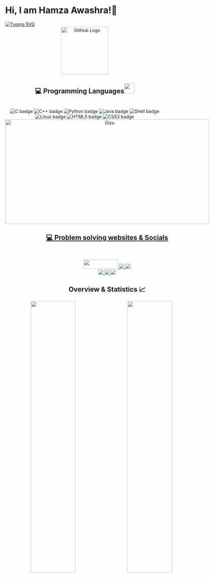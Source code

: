 # Hi, I am Hamza Awashra!👋

 <a href="https://git.io/typing-svg">
  <img src="https://readme-typing-svg.demolab.com?font=Fira+Code&pause=1000&color=3AC301&background=FF541E00&center=true&vCenter=true&width=1300&lines=Computer+Engineering+Student;Welcome+to+my+github!" alt="Typing SVG" />
</a>
<br>
<div align="center">
<img src="https://github.com/raghavk16/raghavk16/blob/master/octo.gif" alt="GitHub Logo" width="150" height="150" />
</div>

<h2 align="center"> 💻 Programming Languages<img src = "https://media2.giphy.com/media/QssGEmpkyEOhBCb7e1/giphy.gif?cid=ecf05e47a0n3gi1bfqntqmob8g9aid1oyj2wr3ds3mg700bl&rid=giphy.gif" width = "32"> </h2>
 <br>
 <div style="text-align: center;" align=center>
  <img src="https://img.shields.io/badge/c-%2300599C.svg?style=for-the-badge&logo=c%2B%2B&logoColor=white" alt="C badge" />
  <img src="https://img.shields.io/badge/c++-%2300599C.svg?style=for-the-badge&logo=c%2B%2B&logoColor=white" alt="C++ badge" />
  <img src="https://img.shields.io/badge/python-3670A0?style=for-the-badge&logo=python&logoColor=ffdd54" alt="Python badge" />
  <img src="https://img.shields.io/badge/java-%23ED8B00.svg?style=for-the-badge&logo=java&logoColor=white" alt="Java badge" />
  <img src="https://img.shields.io/badge/Shell_Script-121011?style=for-the-badge&logo=gnu-bash&logoColor=white" alt="Shell badge" />
  <img src="https://img.shields.io/badge/Linux-FCC624?style=for-the-badge&logo=linux&logoColor=black" alt="Linux badge" />
  <img src="https://img.shields.io/badge/HTML5-E34F26?style=for-the-badge&logo=html5&logoColor=white" alt="HTML5 badge" />
  <img src="https://img.shields.io/badge/CSS3-1572B6?style=for-the-badge&logo=css3&logoColor=white" alt="CSS3 badge" />
  <a href="https://github.com/hawashra/github-readme-stats">
    <div style="display:inline-block;">
    <img src="https://butwhytho.net/wp-content/uploads/2023/06/Demon-Slayer-Hashira-But-Why-Tho7.jpg" alt="Giyu" width="647" height="332" />
    <div style="display:inline-block;">
     </div>
     <h2> 💻 Problem solving websites & Socials</h2>
     <br>
     <p align="center">
  <a href = "https://codeforces.com/profile/hawashra" target="_blank">
  <img src="https://img.shields.io/badge/Codeforces-445f9d?style=for-the-badge&logo=Codeforces&logoColor=white" height = 29 width =109>
  </a>
   <a href="https://leetcode.com/hawashra/" target="_blank">
   <img src="https://img.shields.io/badge/-LeetCode-FFA116?style=for-the-badge&logo=LeetCode&logoColor=black">
   </a>
   <a href="https://www.hackerrank.com/h1201619?hr_r=1" target="_blank">
   <img src="https://img.shields.io/badge/-Hackerrank-2EC866?style=for-the-badge&logo=HackerRank&logoColor=white">
   </a>
   <br>
   <a href="https://www.linkedin.com/in/hamza-awashra-03638922b/" target="_blank">
   <img src="https://img.shields.io/badge/LinkedIn-0077B5?style=for-the-badge&logo=linkedin&logoColor=white">
   </a>
    <a href="https://www.facebook.com/hawashra" target="_blank">
   <img src="https://img.shields.io/badge/Facebook-1877F2?style=for-the-badge&logo=facebook&logoColor=white">
   </a>
   <a href="mailto:hamzaawashra100@gmail.com" target="_blank">
   <img src="https://img.shields.io/badge/Gmail-D14836?style=for-the-badge&logo=gmail&logoColor=white">
   </a>
   <h2> Overview & Statistics 📈</h2>

<img align = "left" width="47%" src="https://github-readme-stats.vercel.app/api?username=hawashra&show_icons=true&theme=radical" />
<img align ="left" width="47%" src="https://github-readme-stats.vercel.app/api/top-langs/?username=hawashra&layout=compact" />

   
